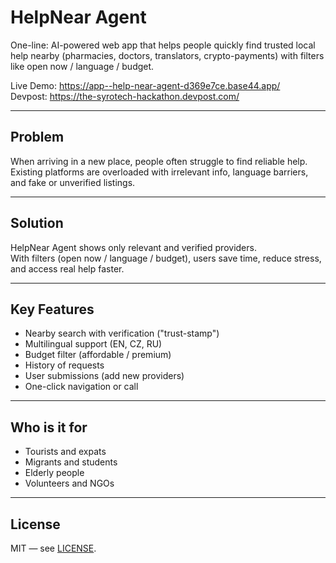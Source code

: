 # HelpNear Agent

One-line: AI-powered web app that helps people quickly find trusted local help nearby (pharmacies, doctors, translators, crypto-payments) with filters like open now / language / budget.

Live Demo: https://app--help-near-agent-d369e7ce.base44.app/  
Devpost: https://the-syrotech-hackathon.devpost.com/

---

## Problem
When arriving in a new place, people often struggle to find reliable help.  
Existing platforms are overloaded with irrelevant info, language barriers, and fake or unverified listings.

---

## Solution
HelpNear Agent shows only relevant and verified providers.  
With filters (open now / language / budget), users save time, reduce stress, and access real help faster.

---

## Key Features
- Nearby search with verification ("trust-stamp")  
- Multilingual support (EN, CZ, RU)  
- Budget filter (affordable / premium)  
- History of requests  
- User submissions (add new providers)  
- One-click navigation or call  

---

## Who is it for
- Tourists and expats  
- Migrants and students  
- Elderly people  
- Volunteers and NGOs  

---

## License
MIT — see [LICENSE](./LICENSE).
